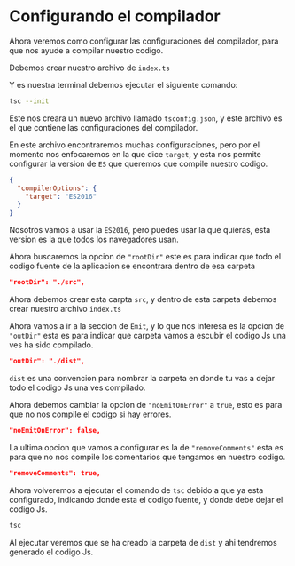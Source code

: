 # Configurando el compilador

Ahora veremos como configurar las configuraciones del compilador, para que nos ayude a compilar nuestro codigo.

Debemos crear nuestro archivo de `index.ts`

Y es nuestra terminal debemos ejecutar el siguiente comando:

```bash
tsc --init
```

Este nos creara un nuevo archivo llamado `tsconfig.json`, y este archivo es el que contiene las configuraciones del compilador.

En este archivo encontraremos muchas configuraciones, pero por el momento nos enfocaremos en la que dice `target`, y esta nos permite configurar la version de `ES` que queremos que compile nuestro codigo.

```json
{
  "compilerOptions": {
    "target": "ES2016"
  }
}
```

Nosotros vamos a usar la `ES2016`, pero puedes usar la que quieras, esta version es la que todos los navegadores usan.

Ahora buscaremos la opcion de `"rootDir"` este es para indicar que todo el codigo fuente de la aplicacion se encontrara dentro de esa carpeta

```json
"rootDir": "./src",
```

Ahora debemos crear esta carpta `src`, y dentro de esta carpeta debemos crear nuestro archivo `index.ts`

Ahora vamos a ir a la seccion de `Emit`, y lo que nos interesa es la opcion de `"outDir"` esta es para indicar que carpeta vamos a escubir el codigo Js una ves ha sido compilado.

```json
"outDir": "./dist",
```

`dist` es una convencion para nombrar la carpeta en donde tu vas a dejar todo el codigo Js una ves compilado.

Ahora debemos cambiar la opcion de `"noEmitOnError"` a `true`, esto es para que no nos compile el codigo si hay errores.

```json
"noEmitOnError": false,
```

La ultima opcion que vamos a configurar es la de `"removeComments"` esta es para que no nos compile los comentarios que tengamos en nuestro codigo.

```json
"removeComments": true,
```

Ahora volveremos a ejecutar el comando de `tsc` debido a que ya esta configurado, indicando donde esta el codigo fuente, y donde debe dejar el codigo Js.

```bash
tsc
```

Al ejecutar veremos que se ha creado la carpeta de `dist` y ahi tendremos generado el codigo Js.
